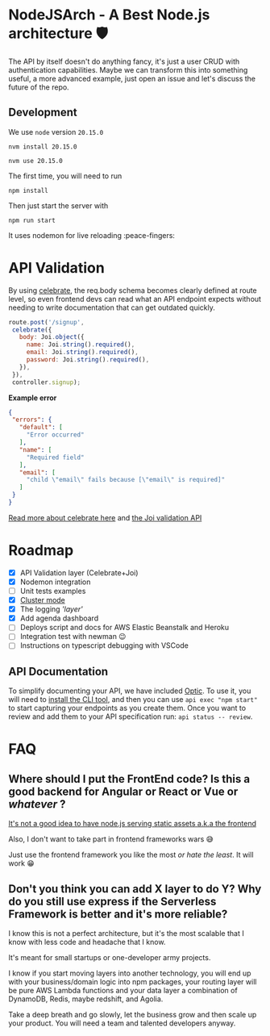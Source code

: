 # NodeJSArch - A Best Node.js architecture 🛡️

The API by itself doesn't do anything fancy, it's just a user CRUD with authentication capabilities.
Maybe we can transform this into something useful, a more advanced example, just open an issue and let's discuss the
future of the repo.

## Development

We use `node` version `20.15.0`

```
nvm install 20.15.0
```

```
nvm use 20.15.0
```

The first time, you will need to run

```
npm install
```

Then just start the server with

```
npm run start
```

It uses nodemon for live reloading :peace-fingers:

# API Validation

By using [celebrate](https://github.com/arb/celebrate), the req.body schema becomes clearly defined at route level, so
even frontend devs can read what an API endpoint expects without needing to write documentation that can get outdated
quickly.

 ```js
 route.post('/signup',
  celebrate({
    body: Joi.object({
      name: Joi.string().required(),
      email: Joi.string().required(),
      password: Joi.string().required(),
    }),
  }),
  controller.signup);
 ```

**Example error**

 ```json
 {
  "errors": {
    "default": [
      "Error occurred"
    ],
    "name": [
      "Required field"
    ],
    "email": [
      "child \"email\" fails because [\"email\" is required]"
    ]
  }
}
 ```

[Read more about celebrate here](https://github.com/arb/celebrate)
and [the Joi validation API](https://github.com/hapijs/joi/blob/v15.0.1/API.md)

# Roadmap

- [x] API Validation layer (Celebrate+Joi)
- [x] Nodemon integration
- [ ] Unit tests examples
- [x] [Cluster mode](https://softwareontheroad.com/nodejs-scalability-issues?utm_source=github&utm_medium=readme)
- [x] The logging _'layer'_
- [x] Add agenda dashboard
- [ ] Deploys script and docs for AWS Elastic Beanstalk and Heroku
- [ ] Integration test with newman 😉
- [ ] Instructions on typescript debugging with VSCode

## API Documentation

To simplify documenting your API, we have included [Optic](https://useoptic.com). To use it, you will need
to [install the CLI tool](https://useoptic.com/document/#add-an-optic-specification-to-your-api-project), and then you
can use `api exec "npm start"` to start capturing your endpoints as you create them. Once you want to review and add
them to your API specification run: `api status -- review`.

# FAQ

## Where should I put the FrontEnd code? Is this a good backend for Angular or React or Vue or _whatever_ ?

[It's not a good idea to have node.js serving static assets a.k.a the frontend](https://softwareontheroad.com/nodejs-scalability-issues?utm_source=github&utm_medium=readme)

Also, I don't want to take part in frontend frameworks wars 😅

Just use the frontend framework you like the most _or hate the least_. It will work 😁

## Don't you think you can add X layer to do Y? Why do you still use express if the Serverless Framework is better and it's more reliable?

I know this is not a perfect architecture, but it's the most scalable that I know with less code and headache that I
know.

It's meant for small startups or one-developer army projects.

I know if you start moving layers into another technology, you will end up with your business/domain logic into npm
packages, your routing layer will be pure AWS Lambda functions and your data layer a combination of DynamoDB, Redis,
maybe redshift, and Agolia.

Take a deep breath and go slowly, let the business grow and then scale up your product. You will need a team and
talented developers anyway.
